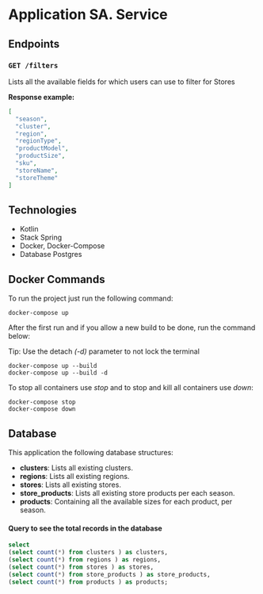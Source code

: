 # Application SA. Service

## Endpoints

### `GET /filters` 

Lists all the available fields for which users can use to filter for Stores

**Response example:**
````json
[
  "season",
  "cluster",
  "region",
  "regionType",
  "productModel",
  "productSize",
  "sku",
  "storeName",
  "storeTheme"
]
````

## Technologies

- Kotlin
- Stack Spring
- Docker, Docker-Compose
- Database Postgres

## Docker Commands

To run the project just run the following command:
````
docker-compose up
````
After the first run and if you allow a new build to be done, run the command below:

Tip: Use the detach _(-d)_ parameter to not lock the terminal
````
docker-compose up --build
docker-compose up --build -d
````
To stop all containers use _stop_ and to stop and kill all containers use _down_:
````
docker-compose stop
docker-compose down
````

## Database
This application the following database structures:

- **clusters**: Lists all existing clusters.
- **regions**: Lists all existing regions.
- **stores**: Lists all existing stores.
- **store_products**: Lists all existing store products per each season.
- **products**: Containing all the available sizes for each product, per season.

#### Query to see the total records in the database
````sql
select
(select count(*) from clusters ) as clusters,
(select count(*) from regions ) as regions,
(select count(*) from stores ) as stores,
(select count(*) from store_products ) as store_products,
(select count(*) from products ) as products;
````
